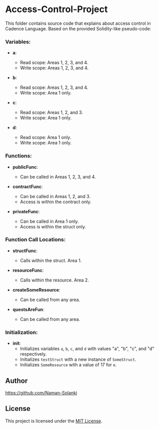 # Access-Control-Project

This folder contains source code that explains about access control in Cadence Language.
Based on the provided Solidity-like pseudo-code:

### Variables:

- **a**: 
  - Read scope: Areas 1, 2, 3, and 4.
  - Write scope: Areas 1, 2, 3, and 4.

- **b**: 
  - Read scope: Areas 1, 2, 3, and 4.
  - Write scope: Area 1 only.

- **c**: 
  - Read scope: Areas 1, 2, and 3.
  - Write scope: Area 1 only.

- **d**: 
  - Read scope: Area 1 only.
  - Write scope: Area 1 only.

### Functions:

- **publicFunc**: 
  - Can be called in Areas 1, 2, 3, and 4.

- **contractFunc**: 
  - Can be called in Areas 1, 2, and 3.
  - Access is within the contract only.

- **privateFunc**: 
  - Can be called in Area 1 only.
  - Access is within the struct only.

### Function Call Locations:

- **structFunc**: 
  - Calls within the struct. Area 1.

- **resourceFunc**: 
  - Calls within the resource. Area 2.

- **createSomeResource**: 
  - Can be called from any area.

- **questsAreFun**: 
  - Can be called from any area.

### Initialization:

- **init**: 
  - Initializes variables `a`, `b`, `c`, and `d` with values "a", "b", "c", and "d" respectively.
  - Initializes `testStruct` with a new instance of `SomeStruct`.
  - Initializes `SomeResource` with a value of 17 for `e`.


## Author
https://github.com/Naman-Solanki

## License

This project is licensed under the [MIT License](LICENSE).
